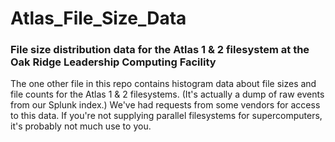 # Atlas_File_Size_Data
### File size distribution data for the Atlas 1 &amp; 2 filesystem at the Oak Ridge Leadership Computing Facility


The one other file in this repo contains histogram data about file sizes and file counts for the Atlas 1 & 2 filesystems.  (It's actually a dump of raw events from our Splunk index.)  We've had requests from some vendors for access to this data.  If you're not supplying parallel filesystems for supercomputers, it's probably not much use to you.
